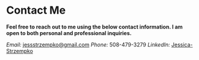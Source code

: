 # Contact Me

**Feel free to reach out to me using the below contact information. I am open to both personal and professional inquiries.**

*Email:* jessstrzempko@gmail.com
*Phone:* 508-479-3279
*LinkedIn:* [Jessica-Strzempko](https://www.linkedin.com/in/jessica-strzempko/)

